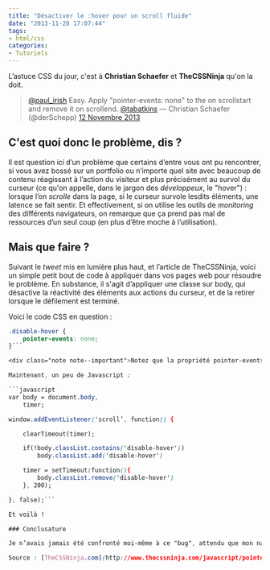 ```yaml
---
title: "Désactiver le :hover pour un scroll fluide"
date: "2013-11-28 17:07:44"
tags:
- html/css
categories:
- Tutoriels
---
```


L’astuce CSS du jour, c'est à **Christian Schaefer** et **TheCSSNinja** qu'on la doit.

> [@paul_irish](https://twitter.com/paul_irish) Easy. Apply "pointer-events: none" to the <body> on scrollstart and remove it on scrollend. [@tabatkins](https://twitter.com/tabatkins)
> &mdash; Christian Schaefer (@derSchepp) [12 Novembre 2013](https://twitter.com/derSchepp/statuses/400394164350644224)

<!--more-->

## C'est quoi donc le problème, dis ?

Il est question ici d’un problème que certains d’entre vous ont pu rencontrer, si vous avez bossé sur un portfolio ou n’importe quel site avec beaucoup de contenu réagissant à l’action du visiteur et plus précisément au survol du curseur (ce qu'on appelle, dans le jargon des _développeux_, le "hover") : lorsque l’on _scrolle_ dans la page, si le curseur survole lesdits éléments, une latence se fait sentir. Et effectivement, si on utilise les outils de _monitoring_ des différents navigateurs, on remarque que ça prend pas mal de ressources d’un seul coup (en plus d’être moche à l’utilisation).

## Mais que faire ?

Suivant le _tweet_ mis en lumière plus haut, et l’article de TheCSSNinja, voici un simple petit bout de code à appliquer dans vos pages web pour résoudre le problème. En substance, il s'agit d’appliquer une classe sur body, qui désactive la réactivité des éléments aux actions du curseur, et de la retirer lorsque le défilement est terminé.

Voici le code CSS en question :

```css
.disable-hover {
	pointer-events: none;
}```

<div class="note note--important">Notez que la propriété pointer-events cause une erreur dans la validateur CSS du W3C.</div>

Maintenant, un peu de Javascript :

```javascript
var body = document.body,
	timer;

window.addEventListener('scroll’, function() {

	clearTimeout(timer);

	if(!body.classList.contains('disable-hover'))
		body.classList.add('disable-hover')

	timer = setTimeout(function(){
		body.classList.remove('disable-hover')
	}, 200);

}, false);```

Et voilà !

### Conclusature

Je n’avais jamais été confronté moi-même à ce "bug", attendu que mon navigateur principal (IE) désactive de lui-même les _pointer events_ lorsqu'on fait défiler une page. Piqué de curiosité en lisant l’article, j’ai donc fait le test sur Chrome et Firefox, pour constater qu'effectivement… Ouch. Je reprend donc ici la moelle de l’article en question, d’une part afin de ne pas oublier cette astuce, d’autre part afin que les anglophobes puissent en bénéficier aussi.

Source : [TheCSSNinja.com](http://www.thecssninja.com/javascript/pointer-events-60fps) - Thanks !
